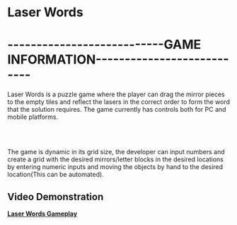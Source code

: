 # Laser Words


#                                         ---------------------------GAME INFORMATION---------------------------

Laser Words is a puzzle game where the player can drag the mirror pieces to the empty tiles and reflect the lasers in the correct order to form the word that the solution requires. The game currently has controls both for PC and mobile platforms.


<br/> <br/>

The game is dynamic in its grid size, the developer can input numbers and create a grid with the desired mirrors/letter blocks in the desired locations by entering numeric
inputs and moving the objects by hand to the desired location(This can be automated).

  ##                                                              Video Demonstration
  
  **[Laser Words Gameplay](https://youtu.be/74ep0DfTqeY)**   
